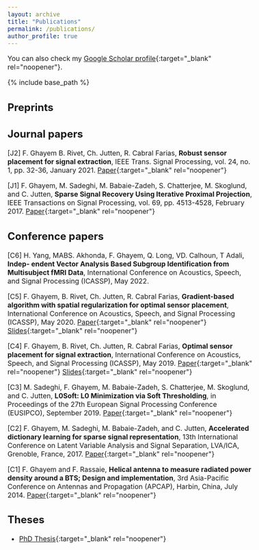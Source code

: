 ```yaml
---
layout: archive
title: "Publications"
permalink: /publications/
author_profile: true
---
```


<style type="text/css"> body{ font-size: 12pt; } </style>

  You can also check my [Google Scholar profile](https://scholar.google.com/citations?user=E3nIEHwAAAAJ&hl=en){:target="_blank" rel="noopener"}.

{% include base_path %}


## Preprints

<!-- [P4] Z. Kang, M. Sadeghi, R. Horaud, J. Donley, A. Kumar, and X. Alameda-Pineda, **Expression-preserving face frontalization improves visually assisted speech processing**, April 2022.

[P3] Z. Kang, M. Sadeghi, and R. Horaud, **Face Frontalization Based on Robustly Fitting a Deformable Shape Model to 3D Landmarks**, October 2020.

[P2] M. Sadeghi, S. Guy, A. Raison, X. Alameda-Pineda, and R. Horaud, **Unsupervised Performance Analysis of 3D Face Alignment**, April 2020.

[P1] S. Chatterjee, A. M. Javid, M. Sadeghi, S. Kikuta, P. P. Mitra, M. Skoglund, **SSFN: Self Size-estimating Feed-forward Network and Low Complexity Design**, March 2020. -->

## Journal papers

[J2] F. Ghayem B. Rivet, Ch. Jutten, R. Cabral Farias, **Robust sensor placement for signal extraction**, IEEE Trans. Signal Processing, vol. 24, no. 1, pp. 32-36, January 2021.
[Paper](https://ghayem.github.io/files/RSP_TSP_2021.pdf){:target="_blank" rel="noopener"}

[J1] F. Ghayem, M. Sadeghi, M. Babaie-Zadeh, S. Chatterjee, M. Skoglund, and C. Jutten, **Sparse Signal Recovery Using Iterative Proximal Projection**, IEEE Transactions on Signal Processing, vol. 69, pp. 4513-4528, February 2017.
[Paper](https://ghayem.github.io/files/IPP_TSP_2017.pdf){:target="_blank" rel="noopener"}


## Conference papers

[C6]  H. Yang, MABS. Akhonda, F. Ghayem, Q. Long, VD. Calhoun, T Adali, **Indep- endent Vector Analysis Based Subgroup Identification from Multisubject fMRI Data**, International Conference on Acoustics, Speech, and Signal Processing (ICASSP), May 2022.

[C5] F. Ghayem, B. Rivet, Ch. Jutten, R. Cabral Farias, **Gradient-based algorithm with spatial regularization for optimal sensor placement**, International Conference on Acoustics, Speech, and Signal Processing (ICASSP), May 2020.
[Paper](https://ghayem.github.io/files/ICASSP2020.pdf){:target="_blank" rel="noopener"}
[Slides](https://ghayem.github.io/files/ICASSP2020_Presentation.pdf){:target="_blank" rel="noopener"}

[C4] F. Ghayem, B. Rivet, Ch. Jutten, R. Cabral Farias, **Optimal sensor placement for signal extraction**, International Conference on Acoustics, Speech, and Signal Processing (ICASSP), May 2019.
[Paper](https://ghayem.github.io/files/OSP_SignalExtraction_ICASSP2019.pdf){:target="_blank" rel="noopener"}
[Slides](https://ghayem.github.io/files/OSP_SignalExtraction_ICASSP2019_Presentation.pdf){:target="_blank" rel="noopener"}

[C3] M. Sadeghi, F. Ghayem, M. Babaie-Zadeh, S. Chatterjee, M. Skoglund, and C. Jutten, **L0Soft: L0 Minimization via Soft Thresholding**, in Proceedings of the 27th European Signal Processing Conference (EUSIPCO), September 2019.
[Paper](https://ghayem.github.io/files/L0Soft_EUSIPCO_2019.pdf){:target="_blank" rel="noopener"}

[C2] F. Ghayem, M. Sadeghi, M. Babaie-Zadeh, and C. Jutten, **Accelerated dictionary learning for sparse signal representation**, 13th International Conference on Latent Variable Analysis and Signal Separation, LVA/ICA, Grenoble, France, 2017.
[Paper](https://ghayem.github.io/files/ADL_LVA_ICA_2017.pdf){:target="_blank" rel="noopener"}

[C1] F. Ghayem  and F. Rassaie, **Helical antenna to measure radiated power density around a BTS; Design and implementation**, 3rd Asia-Pacific Conference on Antennas and Propagation (APCAP), Harbin, China, July 2014.
[Paper](https://ghayem.github.io/files/HelicalAntenna_APCAP_2014.pdf){:target="_blank" rel="noopener"}

## Theses

* [PhD Thesis](https://ghayem.github.io/files/PhDThesis.pdf){:target="_blank" rel="noopener"} 
